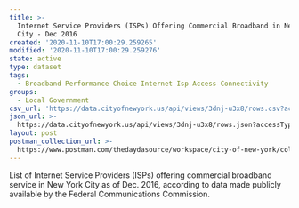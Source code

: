 ```yaml
---
title: >-
  Internet Service Providers (ISPs) Offering Commercial Broadband in New York
  City - Dec 2016
created: '2020-11-10T17:00:29.259265'
modified: '2020-11-10T17:00:29.259276'
state: active
type: dataset
tags:
  - Broadband Performance Choice Internet Isp Access Connectivity
groups:
  - Local Government
csv_url: 'https://data.cityofnewyork.us/api/views/3dnj-u3x8/rows.csv?accessType=DOWNLOAD'
json_url: >-
  https://data.cityofnewyork.us/api/views/3dnj-u3x8/rows.json?accessType=DOWNLOAD
layout: post
postman_collection_url: >-
  https://www.postman.com/thedaydasource/workspace/city-of-new-york/collection/15909983-b16f0628-407e-4514-ae17-bb67438981d4
---
```

List of Internet Service Providers (ISPs) offering commercial broadband service in New York City as of Dec. 2016, according to data made publicly available by the Federal Communications Commission.
